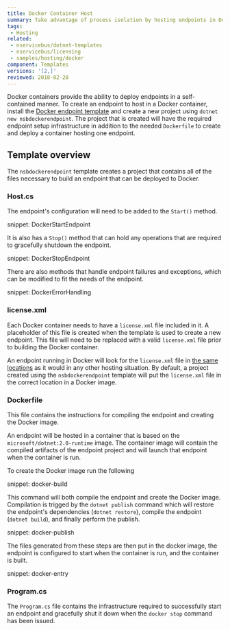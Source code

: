 ```yaml
---
title: Docker Container Host
summary: Take advantage of process isolation by hosting endpoints in Docker containers
tags:
 - Hosting
related:
 - nservicebus/dotnet-templates
 - nservicebus/licensing
 - samples/hosting/docker
component: Templates
versions: '[2,]'
reviewed: 2018-02-28
---
```


Docker containers provide the ability to deploy endpoints in a self-contained manner. To create an endpoint to host in a Docker container, install the [Docker endpoint template](/nservicebus/dotnet-templates.md) and create a new project using `dotnet new nsbdockerendpoint`. The project that is created will have the required endpoint setup infrastructure in addition to the needed `Dockerfile` to create and deploy a container hosting one endpoint.


## Template overview

The `nsbdockerendpoint` template creates a project that contains all of the files necessary to build an endpoint that can be deployed to Docker.


### Host.cs

The endpoint's configuration will need to be added to the `Start()` method. 

snippet: DockerStartEndpoint

It is also has a `Stop()` method that can hold any operations that are required to gracefully shutdown the endpoint.

snippet: DockerStopEndpoint

There are also methods that handle endpoint failures and exceptions, which can be modified to fit the needs of the endpoint.

snippet: DockerErrorHandling


### license.xml

Each Docker container needs to have a `license.xml` file included in it. A placeholder of this file is created when the template is used to create a new endpoint. This file will need to be replaced with a valid `license.xml` file prior to building the Docker container.

An endpoint running in Docker will look for the `license.xml` file in [the same locations](/nservicebus/licensing/#license-management) as it would in any other hosting situation. By default, a project created using the `nsbdockerendpoint` template will put the `license.xml` file in the correct location in a Docker image.


### Dockerfile

This file contains the instructions for compiling the endpoint and creating the Docker image.

An endpoint will be hosted in a container that is based on the `microsoft/dotnet:2.0-runtime` image. The container image will contain the compiled artifacts of the endpoint project and will launch that endpoint when the container is run.

To create the Docker image run the following

snippet: docker-build

This command will both compile the endpoint and create the Docker image. Compilation is trigged by the `dotnet publish` command which will restore the endpoint's dependencies (`dotnet restore`), compile the endpoint (`dotnet build`), and finally perform the publish.

snippet: docker-publish

The files generated from these steps are then put in the docker image, the endpoint is configured to start when the container is run, and the container is built.

snippet: docker-entry


### Program.cs

The `Program.cs` file contains the infrastructure required to successfully start an endpoint and gracefully shut it down when the `docker stop` command has been issued.


